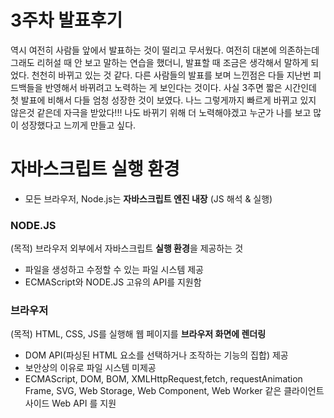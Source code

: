 # 3주차 발표후기

역시 여전히 사람들 앞에서 발표하는 것이 떨리고 무서웠다. 여전히 대본에 의존하는데 그래도 리허설 때 안 보고 말하는 연습을 했더니, 발표할 때 조금은 생각해서 말하게 되었다. 천천히 바뀌고 있는 것 같다. 다른 사람들의 발표를 보며 느낀점은 다들 지난번 피드백들을 반영해서 바뀌려고 노력하는 게 보인다는 것이다. 사실 3주면 짧은 시간인데 첫 발표에 비해서 다들 엄청 성장한 것이 보였다. 나느 그렇게까지 빠르게 바뀌고 있지 않은것 같은데 자극을 받았다!!! 나도 바뀌기 위해 더 노력해야겠고 누군가 나를 보고 많이 성장했다고 느끼게 만들고 싶다.

# 자바스크립트 실행 환경

- 모든 브라우저, Node.js는 **자바스크립트 엔진 내장** (JS 해석 & 실행)

### NODE.JS

(목적) 브라우저 외부에서 자바스크립트 **실행 환경**을 제공하는 것

- 파일을 생성하고 수정할 수 있는 파일 시스템 제공
- ECMAScript와 NODE.JS 고유의 API를 지원함

### 브라우저

(목적) HTML, CSS, JS를 실행해 웹 페이지를 **브라우저 화면에 렌더링**

- DOM API(파싱된 HTML 요소를 선택하거나 조작하는 기능의 집합) 제공
- 보안상의 이유로 파일 시스템 미제공
- ECMAScript, DOM, BOM, XMLHttpRequest,fetch, requestAnimation Frame, SVG, Web Storage, Web Component, Web Worker 같은 클라이언트 사이드 Web API 를 지원
